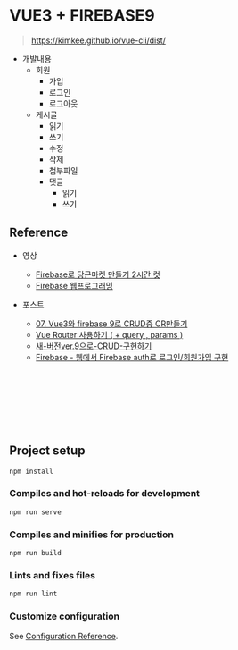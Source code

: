 # VUE3 + FIREBASE9

> https://kimkee.github.io/vue-cli/dist/



- 개발내용
	- 회원
		- 가입
		- 로그인
		- 로그아웃
	- 게시글
		- 읽기
		- 쓰기
		- 수정
		- 삭제
		- 첨부파일 
		- 댓글
			- 읽기
			- 쓰기

## Reference
- 영상
	- [Firebase로 당근마켓 만들기 2시간 컷](https://www.youtube.com/playlist?list=PLfLgtT94nNq3PzZinqs9Afuiai--r5NB_)
	- [Firebase 웹프로그래밍](https://www.youtube.com/playlist?list=PLrMH-S-UNDVaRADpQaznqvjwxyd_io_z0)

- 포스트
	- [07. Vue3와 firebase 9로 CRUD중 CR만들기](https://www.jongung.com/188)
	- [Vue Router 사용하기 ( + query , params )](https://im-designloper.tistory.com/19)
	- [새-버전ver.9으로-CRUD-구현하기](https://velog.io/@tai/Firebase-%EC%83%88-%EB%B2%84%EC%A0%84ver.9%EC%9C%BC%EB%A1%9C-CRUD-%EA%B5%AC%ED%98%84%ED%95%98%EA%B8%B0)
	- [Firebase - 웹에서 Firebase auth로 로그인/회원가입 구현](https://guiyomi.tistory.com/123)



<br><br><br><br><br><br>



## Project setup
```
npm install
```

### Compiles and hot-reloads for development
```
npm run serve
```

### Compiles and minifies for production
```
npm run build
```

### Lints and fixes files
```
npm run lint
```

### Customize configuration
See [Configuration Reference](https://cli.vuejs.org/config/).
